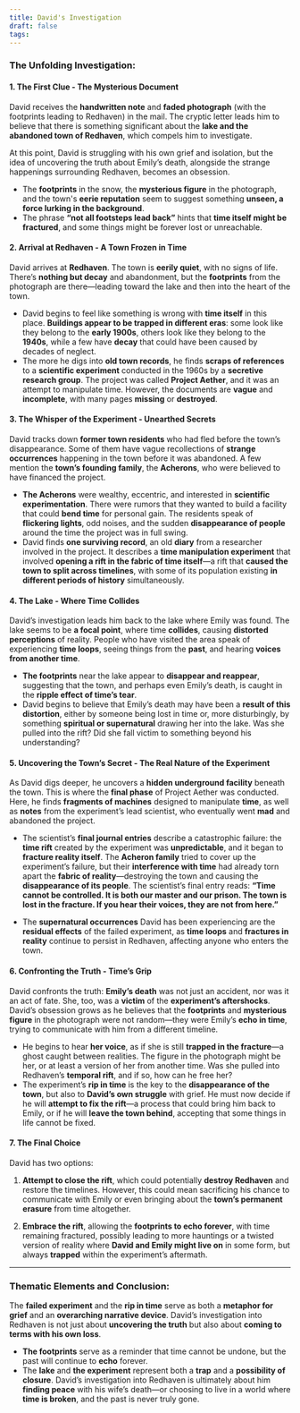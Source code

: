 ```yaml
---
title: David's Investigation
draft: false
tags:
---
```


### **The Unfolding Investigation:**

#### **1. The First Clue - The Mysterious Document**

David receives the **handwritten note** and **faded photograph** (with the footprints leading to Redhaven) in the mail. The cryptic letter leads him to believe that there is something significant about the **lake and the abandoned town of Redhaven**, which compels him to investigate.

At this point, David is struggling with his own grief and isolation, but the idea of uncovering the truth about Emily’s death, alongside the strange happenings surrounding Redhaven, becomes an obsession.

- The **footprints** in the snow, the **mysterious figure** in the photograph, and the town's **eerie reputation** seem to suggest something **unseen, a force lurking in the background**.
- The phrase **“not all footsteps lead back”** hints that **time itself might be fractured**, and some things might be forever lost or unreachable.

#### **2. Arrival at Redhaven - A Town Frozen in Time**

David arrives at **Redhaven**. The town is **eerily quiet**, with no signs of life. There’s **nothing but decay** and abandonment, but the **footprints** from the photograph are there—leading toward the lake and then into the heart of the town.

- David begins to feel like something is wrong with **time itself** in this place. **Buildings appear to be trapped in different eras**: some look like they belong to the **early 1900s**, others look like they belong to the **1940s**, while a few have **decay** that could have been caused by decades of neglect.
- The more he digs into **old town records**, he finds **scraps of references** to a **scientific experiment** conducted in the 1960s by a **secretive research group**. The project was called **Project Aether**, and it was an attempt to manipulate time. However, the documents are **vague** and **incomplete**, with many pages **missing** or **destroyed**.

#### **3. The Whisper of the Experiment - Unearthed Secrets**

David tracks down **former town residents** who had fled before the town’s disappearance. Some of them have vague recollections of **strange occurrences** happening in the town before it was abandoned. A few mention the **town’s founding family**, the **Acherons**, who were believed to have financed the project.

- **The Acherons** were wealthy, eccentric, and interested in **scientific experimentation**. There were rumors that they wanted to build a facility that could **bend time** for personal gain. The residents speak of **flickering lights**, odd noises, and the sudden **disappearance of people** around the time the project was in full swing.
- David finds **one surviving record**, an old **diary** from a researcher involved in the project. It describes a **time manipulation experiment** that involved **opening a rift in the fabric of time itself**—a rift that **caused the town to split across timelines**, with some of its population existing **in different periods of history** simultaneously.

#### **4. The Lake - Where Time Collides**

David’s investigation leads him back to the lake where Emily was found. The lake seems to be **a focal point**, where time **collides**, causing **distorted perceptions** of reality. People who have visited the area speak of experiencing **time loops**, seeing things from the **past**, and hearing **voices from another time**.

- **The footprints** near the lake appear to **disappear and reappear**, suggesting that the town, and perhaps even Emily’s death, is caught in the **ripple effect of time’s tear**.
- David begins to believe that Emily’s death may have been a **result of this distortion**, either by someone being lost in time or, more disturbingly, by something **spiritual or supernatural** drawing her into the lake. Was she pulled into the rift? Did she fall victim to something beyond his understanding?

#### **5. Uncovering the Town’s Secret - The Real Nature of the Experiment**

As David digs deeper, he uncovers a **hidden underground facility** beneath the town. This is where the **final phase** of Project Aether was conducted. Here, he finds **fragments of machines** designed to manipulate **time**, as well as **notes** from the experiment’s lead scientist, who eventually went **mad** and abandoned the project.

- The scientist’s **final journal entries** describe a catastrophic failure: the **time rift** created by the experiment was **unpredictable**, and it began to **fracture reality itself**. The **Acheron family** tried to cover up the experiment’s failure, but their **interference with time** had already torn apart the **fabric of reality**—destroying the town and causing the **disappearance of its people**. The scientist’s final entry reads: **“Time cannot be controlled. It is both our master and our prison. The town is lost in the fracture. If you hear their voices, they are not from here.”**
    
- The **supernatural occurrences** David has been experiencing are the **residual effects** of the failed experiment, as **time loops** and **fractures in reality** continue to persist in Redhaven, affecting anyone who enters the town.
    

#### **6. Confronting the Truth - Time’s Grip**

David confronts the truth: **Emily’s death** was not just an accident, nor was it an act of fate. She, too, was a **victim** of the **experiment’s aftershocks**. David’s obsession grows as he believes that the **footprints** and **mysterious figure** in the photograph were not random—they were Emily’s **echo in time**, trying to communicate with him from a different timeline.

- He begins to hear **her voice**, as if she is still **trapped in the fracture**—a ghost caught between realities. The figure in the photograph might be her, or at least a version of her from another time. Was she pulled into Redhaven’s **temporal rift**, and if so, how can he free her?
- The experiment’s **rip in time** is the key to the **disappearance of the town**, but also to **David’s own struggle** with grief. He must now decide if he will **attempt to fix the rift**—a process that could bring him back to Emily, or if he will **leave the town behind**, accepting that some things in life cannot be fixed.

#### **7. The Final Choice**

David has two options:

1. **Attempt to close the rift**, which could potentially **destroy Redhaven** and restore the timelines. However, this could mean sacrificing his chance to communicate with Emily or even bringing about the **town’s permanent erasure** from time altogether.
    
2. **Embrace the rift**, allowing the **footprints to echo forever**, with time remaining fractured, possibly leading to more hauntings or a twisted version of reality where **David and Emily might live on** in some form, but always **trapped** within the experiment’s aftermath.
    

---

### **Thematic Elements and Conclusion:**

The **failed experiment** and the **rip in time** serve as both a **metaphor for grief** and an **overarching narrative device**. David’s investigation into Redhaven is not just about **uncovering the truth** but also about **coming to terms with his own loss**.

- **The footprints** serve as a reminder that time cannot be undone, but the past will continue to **echo** forever.
- The **lake** and **the experiment** represent both a **trap** and a **possibility of closure**. David’s investigation into Redhaven is ultimately about him **finding peace** with his wife’s death—or choosing to live in a world where **time is broken**, and the past is never truly gone.